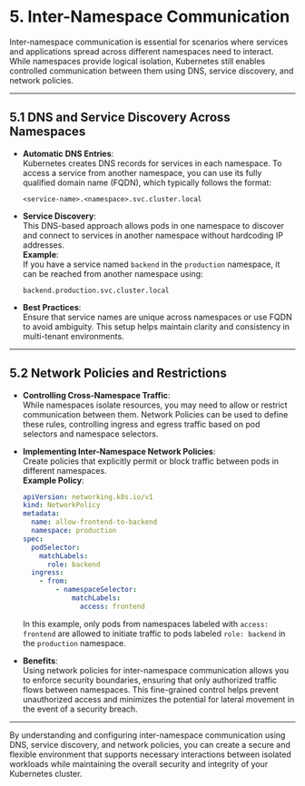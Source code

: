 # **5. Inter-Namespace Communication**

Inter-namespace communication is essential for scenarios where services and applications spread across different namespaces need to interact. While namespaces provide logical isolation, Kubernetes still enables controlled communication between them using DNS, service discovery, and network policies.

---

## **5.1 DNS and Service Discovery Across Namespaces**

- **Automatic DNS Entries**:  
  Kubernetes creates DNS records for services in each namespace. To access a service from another namespace, you can use its fully qualified domain name (FQDN), which typically follows the format:  
  ```
  <service-name>.<namespace>.svc.cluster.local
  ```
  
- **Service Discovery**:  
  This DNS-based approach allows pods in one namespace to discover and connect to services in another namespace without hardcoding IP addresses.  
  **Example**:  
  If you have a service named `backend` in the `production` namespace, it can be reached from another namespace using:  
  ```
  backend.production.svc.cluster.local
  ```

- **Best Practices**:  
  Ensure that service names are unique across namespaces or use FQDN to avoid ambiguity. This setup helps maintain clarity and consistency in multi-tenant environments.

---

## **5.2 Network Policies and Restrictions**

- **Controlling Cross-Namespace Traffic**:  
  While namespaces isolate resources, you may need to allow or restrict communication between them. Network Policies can be used to define these rules, controlling ingress and egress traffic based on pod selectors and namespace selectors.

- **Implementing Inter-Namespace Network Policies**:  
  Create policies that explicitly permit or block traffic between pods in different namespaces.  
  **Example Policy**:
  ```yaml
  apiVersion: networking.k8s.io/v1
  kind: NetworkPolicy
  metadata:
    name: allow-frontend-to-backend
    namespace: production
  spec:
    podSelector:
      matchLabels:
        role: backend
    ingress:
      - from:
          - namespaceSelector:
              matchLabels:
                access: frontend
  ```
  In this example, only pods from namespaces labeled with `access: frontend` are allowed to initiate traffic to pods labeled `role: backend` in the `production` namespace.

- **Benefits**:  
  Using network policies for inter-namespace communication allows you to enforce security boundaries, ensuring that only authorized traffic flows between namespaces. This fine-grained control helps prevent unauthorized access and minimizes the potential for lateral movement in the event of a security breach.

---

By understanding and configuring inter-namespace communication using DNS, service discovery, and network policies, you can create a secure and flexible environment that supports necessary interactions between isolated workloads while maintaining the overall security and integrity of your Kubernetes cluster.